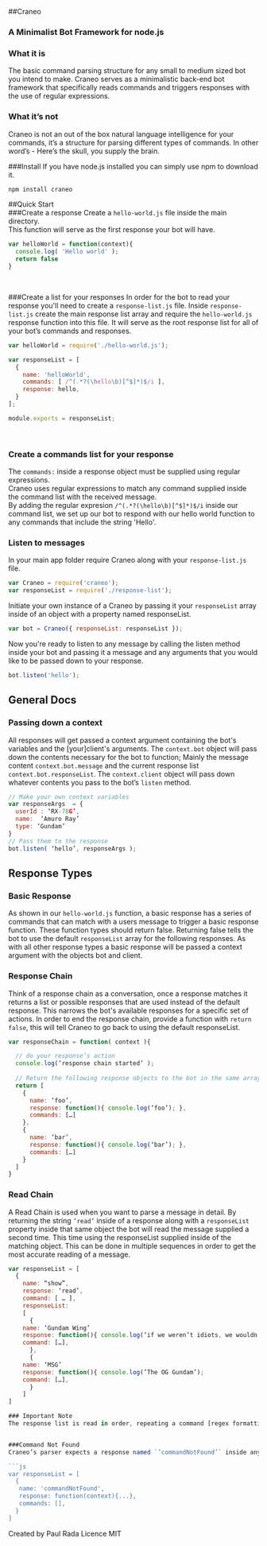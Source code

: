 ##Craneo
### A Minimalist Bot Framework for node.js

### What it is
The basic command parsing structure for any small to medium sized bot you intend to make.
Craneo serves as a minimalistic back-end bot framework that specifically reads commands and triggers responses with the use of regular expressions. 

### What it’s not
Craneo is not an out of the box natural language intelligence for your commands, it’s a structure for parsing different types of commands. In other word’s - Here’s the skull, you supply the brain.


###Install
If you have node.js installed you can simply use npm to download it.
```bash 
npm install craneo
```

##Quick Start
</br>
###Create a response
Create a `hello-world.js` file inside the main directory.</br>
This function will serve as the first response your bot will have.
```js
var helloWorld = function(context){ 
  console.log( 'Hello world' );
  return false
}
```
</br>

###Create a list for your responses
In order for the bot to read your response you'll need to create a `response-list.js` file.
Inside `response-list.js` create the main response list array and require the `hello-world.js` response function into this file. It will serve as the root response list for all of your bot’s commands and responses.  
```js
var helloWorld = require('./hello-world.js');

var responseList = [
  {
    name: 'helloWorld',
    commands: [ /^(.*?(\hello\b)[^$]*)$/i ],
    response: hello,
  }
]; 

module.exports = responseList;
```
</br>

### Create a commands list for your response
The `commands:` inside a response object must be supplied using regular expressions. </br>Craneo uses regular expressions to match any command supplied inside the command list with the received message.
</br> By adding the regular expresion `/^(.*?(\hello\b)[^$]*)$/i` inside our command list, we set up our bot to respond with our hello world function to any commands that include the string 'Hello'.

### Listen to messages
In your main app folder require Craneo along with your `response-list.js` file.
```js
var Craneo = require('craneo');
var responseList = require('./response-list');
```
Initiate your own instance of a Craneo by passing it your `responseList` array inside of an object with a property named responseList. 
```js
var bot = Craneo({ responseList: responseList }); 
```
Now you're ready to listen to any message by calling the listen method inside your bot and passing it a message and any arguments that you would like to be passed down to your response.
```js
bot.listen('hello');
```


## General Docs
### Passing down a context
All responses will get passed a context argument containing the bot's variables and the [your]client's arguments. The `context.bot` object will pass down the contents necessary for the bot to function; Mainly the message content `context.bot.message` and the current response list `context.bot.responseList`.  The `context.client` object will pass down whatever contents you pass to the bot’s `listen` method.
```js
// Make your own context variables
var responseArgs  = {
  userId : ‘RX-78G’, 
  name:  ‘Amuro Ray’
  type: ‘Gundam’
}
// Pass them to the response
bot.listen( ‘hello’, responseArgs );
```

## Response Types

### Basic Response
As shown in our `hello-world.js` function, a basic response has a series of commands that can match with a users message to trigger a basic response function. These function types should return false. Returning false tells the bot to use the default `responseList` array for the following responses. As with all other response types a basic response will be passed a context argument with the objects bot and client.

### Response Chain
Think of a response chain as a conversation, once a response matches it returns a list or possible responses that are used instead of the default response.  This narrows the bot's available responses for a specific set of actions.  In order to end the response chain, provide a function with `return false`, this will tell Craneo to go back to using the default responseList.
```js
var responseChain = function( context ){ 

  // do your response’s action
  console.log(‘response chain started’ ); 
  
  // Return the following response objects to the bot in the same array format as the response list
  return [
    { 
      name: ‘foo’,
      response: function(){ console.log(‘foo’); }, 
      commands: […]
    },
    { 
      name: ‘bar’,
      response: function(){ console.log(‘bar’); }, 
      commands: […]
    }
  ]
} 
```

### Read Chain
A Read Chain is used when you want to parse a message in detail. By returning the string `’read’` inside of a response along with a `responseList` property inside that same object the bot will read the message supplied a second time. This time using the responseList supplied inside of the matching object. This can be done in multiple sequences in order to get the most accurate reading of a message. 


```js 
var responseList = [
  {
    name: “show”,
    response: ‘read’, 
    command: [ … ],
    responseList: 
    [ 
      { 
	name: ‘Gundam Wing’
	response: function(){ console.log(‘if we weren’t idiots, we wouldn’t be soldiers.’); },
	command: […],
      },
      { 
	name: ‘MSG’
	response: function(){ console.log(’The OG Gundam’); 
	command: […], 
      }
    ]
]

### Important Note
The response list is read in order, repeating a command [regex formatting and context] will result in a matching of the first command of that type only. If there is a need for a command that reads `’Show Gundam Wing’` and a command in a different object that reads `’Show MSG’` then use a read chain with a command of `’show’` then pass it a response list that holds the `Gundam Wing` response object and the `MSG` response object; As shown in the example above. This will match the 'show' command first then re-read the same message in order to match the following command.


###Command Not Found
Craneo’s parser expects a response named `’commandNotFound’` inside any response list provided. This allows you to supply a custom function that will be triggered whenever the user adds a command that does not match with your response list’s options. This response should use the same formating as any other response object, but does not need any commands inside the commands array. 

```js
var responseList = [ 
  { 
   name: 'commandNotFound',
   response: function(context){...},
   commands: [],
  } 
]
```


Created by Paul Rada 
Licence MIT
